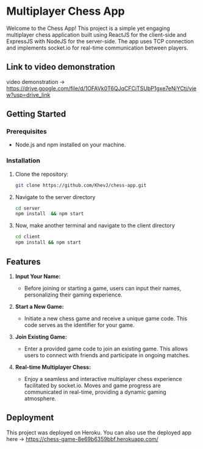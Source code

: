 # Multiplayer Chess App

Welcome to the Chess App! This project is a simple yet engaging multiplayer chess application built using ReactJS for the client-side and ExpressJS with NodeJS for the server-side. The app uses TCP connection and implements socket.io for real-time communication between players.

## Link to video demonstration

video demonstration -> https://drive.google.com/file/d/1OFAVk0T6QJqCFCiTSUbP1gxe7eNjYCtj/view?usp=drive_link


## Getting Started

### Prerequisites

- Node.js and npm installed on your machine.

### Installation

1. Clone the repository:

   ```bash
   git clone https://github.com/KhevJ/chess-app.git


2. Navigate to the server directory

   ```bash
   cd server
   npm install  && npm start

3. Now, make another terminal and navigate to the client directory

   ```bash
   cd client
   npm install && npm start


## Features

1. **Input Your Name:**
   - Before joining or starting a game, users can input their names, personalizing their gaming experience.

2. **Start a New Game:**
   - Initiate a new chess game and receive a unique game code. This code serves as the identifier for your game.

3. **Join Existing Game:**
   - Enter a provided game code to join an existing game. This allows users to connect with friends and participate in ongoing matches.

4. **Real-time Multiplayer Chess:**
   - Enjoy a seamless and interactive multiplayer chess experience facilitated by socket.io. Moves and game progress are communicated in real-time, providing a dynamic gaming atmosphere.
  
 ## Deployment
 This project was deployed on Heroku.
 You can also use the deployed app here -> https://chess-game-8e69b6359bbf.herokuapp.com/







